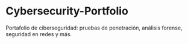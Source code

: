 # Cybersecurity-Portfolio
Portafolio de ciberseguridad: pruebas de penetración, análisis forense, seguridad en redes y más.
